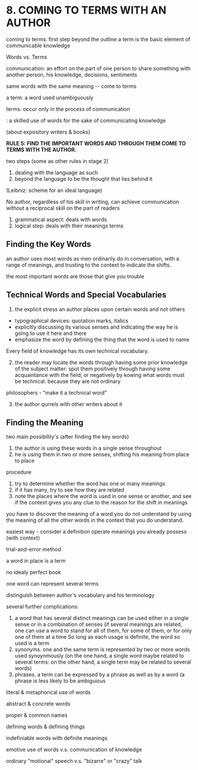 # 8. COMING TO TERMS WITH AN AUTHOR
coming to terms: first step beyond the outline a term is the basic element of communicable knowledge

Words vs. Terms

communication: an effort on the part of one person to share something with another person, his knowledge, decisions, sentiments

same words with the same meaning -- come to terms

a term: a word used unambiguously

terms: occur only in the process of communication

: a skilled use of words for the sake of communicating knowledge

(about expository writers & books)

__RULE 5: FIND THE IMPORTANT WORDS AND THROUGH THEM COME TO TERMS WITH THE AUTHOR.__

two steps (some as other rules in stage 2)

1. dealing with the language as such
2. beyond the language to be the thought that lies behind it

(Leibniz: scheme for an ideal language)

No author, regardless of his skill in writing, can achieve communication without a reciprocal skill on the part of readers

1. grammatical aspect: deals with words
2. logical step: deals with their meanings terms

## Finding the Key Words
an author uses most words as men ordinarily do in conversation, with a range of meanings, and trusting to the context to indicate the shifts.

the most important words are those that give you trouble

## Technical Words and Special Vocabularies
1. the explicit stress an author places upon certain words and not others
  * typographical devices: quotation marks, italics
  * explicitly discussing its various senses and indicating the way he is going to use it here and there
  * emphasize the word by defining the thing that the word is used to name

  Every field of knowledge has its own technical vocabulary.

2. the reader may locate the words through having some prior knowledge of the subject matter: spot them positively through having some acquaintance with the field, or negatively by kowing what words must be technical. because they are not ordinary

  philosophers - "make it a technical word"

3. the author qurrels with other writers about it

## Finding the Meaning
two main possibility's (after finding the key words)

1. the author is using these words in a single sense throughout
2. he is using them in two or more senses, shifting his meaning from place to place

procedure

1. try to determine whether the word has one or many meanings
2. if it has many, try to see how they are related
3. note the places where the word is used in one sense or another, and see if the context gives you any clue to the reason for the shift in meanings

you have to discover the meaning of a word you do not understand by using the meaning of all the other words in the context that you do understand.

easiest way - consider a definition operate meanings you already possess (with context)

trial-and-error method

a word in place is a term

no idealy perfect book

one word can represent several terms

distinguish between author's vocabulary and his terminology

several further complications:

1. a word that has several distinct meanings can be used either in a single sense or in a combination of senses (if several meanings are related, one can use a word to stand for all of them, for some of them, or for only one of them at a time So long as each usage is definite, the word so used is a term
2. synonyms. one and the same term is represented by two or more words used synoynmously (on the one hand, a single word maybe related to several terms: on the other hand, a single term may be related to several words)
3. phrases. a term can be expressed by a phrase as well as by a word (a phrase is less likely to be ambiguious

literal & metaphorical use of words

abstract & concrete words

proper & common names

defining words & defining things

indefiniable words with definite meanings

emotive use of words v.s. communication of knowledge


ordinary "motional" speech v.s. "bizarre" or "crazy" talk
